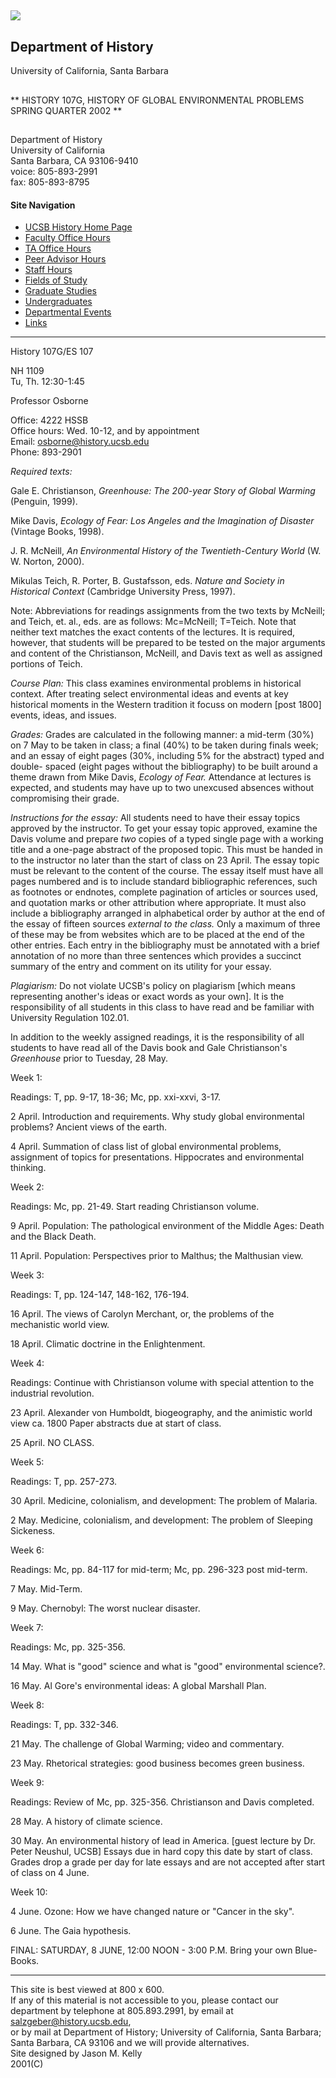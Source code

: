 ## ![](../../webaccesssymbol.gif)

## Department of History  
University of California, Santa Barbara  

##

** HISTORY  107G,  HISTORY  OF  GLOBAL  ENVIRONMENTAL  PROBLEMS  
SPRING  QUARTER  2002 **

##  

Department of History  
University of California  
Santa Barbara, CA 93106-9410  
voice: 805-893-2991  
fax: 805-893-8795

#### Site Navigation

  * [UCSB History Home Page](http://www.history.ucsb.edu)
  * [Faculty Office Hours](../../facultyhours-txt.htm)
  * [TA Office Hours](../../graduatehours-txt.htm)
  * [Peer Advisor Hours](../../advising-txt.htm)
  * [Staff Hours](../../deptinfo-txt.htm)
  * [Fields of Study](../../fields/programs-txt.htm)
  * [Graduate Studies](../../grads/index-txt.htm)
  * [Undergraduates](../../ugrads/index-txt.htm)
  * [Departmental Events](../../events-txt.htm)
  * [Links](../../links-txt.htm)

* * *

History 107G/ES 107  

NH 1109  
Tu, Th. 12:30-1:45

Professor Osborne

Office: 4222 HSSB  
Office hours: Wed. 10-12, and by appointment  
Email: [osborne@history.ucsb.edu](mailto:osborne@history.ucsb.edu)  
Phone: 893-2901

_Required texts:_

Gale E. Christianson, _Greenhouse: The 200-year Story of Global Warming_
(Penguin, 1999).

Mike Davis, _Ecology of Fear: Los Angeles and the Imagination of Disaster_
(Vintage Books, 1998).

J. R. McNeill, _An Environmental History of the Twentieth-Century World_ (W.
W. Norton, 2000).

Mikulas Teich, R. Porter, B. Gustafsson, eds. _Nature and Society in
Historical Context_ (Cambridge University Press, 1997).

Note: Abbreviations for readings assignments from the two texts by McNeill;
and Teich, et. al., eds. are as follows: Mc=McNeill; T=Teich. Note that
neither text matches the exact contents of the lectures. It is required,
however, that students will be prepared to be tested on the major arguments
and content of the Christianson, McNeill, and Davis text as well as assigned
portions of Teich.

_Course Plan:_ This class examines environmental problems in historical
context. After treating select environmental ideas and events at key
historical moments in the Western tradition it focuss on modern [post 1800]
events, ideas, and issues.

_Grades:_ Grades are calculated in the following manner: a mid-term (30%) on 7
May to be taken in class; a final (40%) to be taken during finals week; and an
essay of eight pages (30%, including 5% for the abstract) typed and double-
spaced (eight pages without the bibliography) to be built around a theme drawn
from Mike Davis, _Ecology of Fear._ Attendance at lectures is expected, and
students may have up to two unexcused absences without compromising their
grade.

_Instructions for the essay:_ All students need to have their essay topics
approved by the instructor. To get your essay topic approved, examine the
Davis volume and prepare _two_ copies of a typed single page with a working
title and a one-page abstract of the proposed topic. This must be handed in to
the instructor no later than the start of class on 23 April. The essay topic
must be relevant to the content of the course. The essay itself must have all
pages numbered and is to include standard bibliographic references, such as
footnotes or endnotes, complete pagination of articles or sources used, and
quotation marks or other attribution where appropriate. It must also include a
bibliography arranged in alphabetical order by author at the end of the essay
of fifteen sources _external to the class._ Only a maximum of three of these
may be from websites which are to be placed at the end of the other entries.
Each entry in the bibliography must be annotated with a brief annotation of no
more than three sentences which provides a succinct summary of the entry and
comment on its utility for your essay.

_Plagiarism:_ Do not violate UCSB's policy on plagiarism [which means
representing another's ideas or exact words as your own]. It is the
responsibility of all students in this class to have read and be familiar with
University Regulation 102.01.

In addition to the weekly assigned readings, it is the responsibility of all
students to have read all of the Davis book and Gale Christianson's
_Greenhouse_ prior to Tuesday, 28 May.

Week 1:

Readings: T, pp. 9-17, 18-36; Mc, pp. xxi-xxvi, 3-17.

2 April. Introduction and requirements. Why study global environmental
problems? Ancient views of the earth.

4 April. Summation of class list of global environmental problems, assignment
of topics for presentations. Hippocrates and environmental thinking.

Week 2:

Readings: Mc, pp. 21-49. Start reading Christianson volume.

9 April. Population: The pathological environment of the Middle Ages: Death
and the Black Death.

11 April. Population: Perspectives prior to Malthus; the Malthusian view.

Week 3:

Readings: T, pp. 124-147, 148-162, 176-194.

16 April. The views of Carolyn Merchant, or, the problems of the mechanistic
world view.

18 April. Climatic doctrine in the Enlightenment.

Week 4:

Readings: Continue with Christianson volume with special attention to the
industrial revolution.

23 April. Alexander von Humboldt, biogeography, and the animistic world view
ca. 1800 Paper abstracts due at start of class.

25 April. NO CLASS.

Week 5:

Readings: T, pp. 257-273.

30 April. Medicine, colonialism, and development: The problem of Malaria.

2 May. Medicine, colonialism, and development: The problem of Sleeping
Sickeness.

Week 6:

Readings: Mc, pp. 84-117 for mid-term; Mc, pp. 296-323 post mid-term.

7 May. Mid-Term.

9 May. Chernobyl: The worst nuclear disaster.

Week 7:

Readings: Mc, pp. 325-356.

14 May. What is "good" science and what is "good" environmental science?.

16 May. Al Gore's environmental ideas: A global Marshall Plan.

Week 8:

Readings: T, pp. 332-346.

21 May. The challenge of Global Warming; video and commentary.

23 May. Rhetorical strategies: good business becomes green business.

Week 9:

Readings: Review of Mc, pp. 325-356. Christianson and Davis completed.

28 May. A history of climate science.

30 May. An environmental history of lead in America. [guest lecture by Dr.
Peter Neushul, UCSB] Essays due in hard copy this date by start of class.
Grades drop a grade per day for late essays and are not accepted after start
of class on 4 June.

Week 10:

4 June. Ozone: How we have changed nature or "Cancer in the sky".

6 June. The Gaia hypothesis.

FINAL: SATURDAY, 8 JUNE, 12:00 NOON - 3:00 P.M. Bring your own Blue-Books.

* * *

This site is best viewed at 800 x 600.  
If any of this material is not accessible to you, please contact our
department by telephone at 805.893.2991, by email at
salzgeber@history.ucsb.edu,  
or by mail at Department of History; University of California, Santa Barbara;
Santa Barbara, CA 93106 and we will provide alternatives.  
Site designed by Jason M. Kelly  
2001(C)

